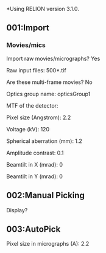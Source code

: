*Using RELION version 3.1.0.

## 001:Import
### Movies/mics

Import raw movies/micrographs? Yes

Raw input files: 500*.tif

Are these multi-frame movies? No

Optics group name: opticsGroup1

MTF of the detector:

Pixel size (Angstrom): 2.2

Voltage (kV): 120

Spherical aberration (mm): 1.2

Amplitude contrast: 0.1

Beamtilt in X (mrad): 0

Beamtilt in Y (mrad): 0

## 002:Manual Picking

Display?

## 003:AutoPick

Pixel size in micrographs (A): 2.2
